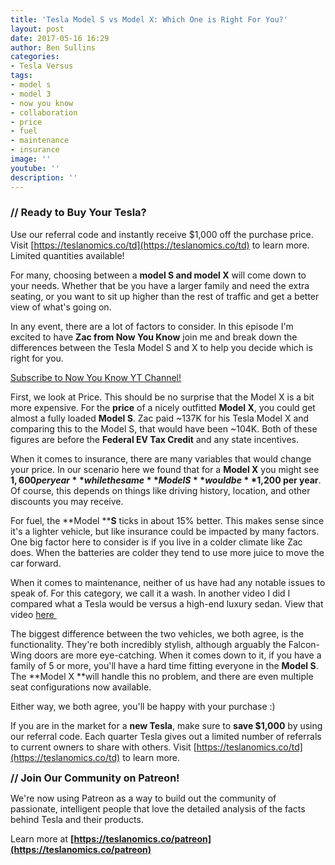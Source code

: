 ```yaml
---
title: 'Tesla Model S vs Model X: Which One is Right For You?'
layout: post
date: 2017-05-16 16:29
author: Ben Sullins
categories:
- Tesla Versus
tags:
- model s
- model 3
- now you know
- collaboration
- price
- fuel
- maintenance
- insurance
image: ''
youtube: ''
description: ''
---
```



### **// Ready to Buy Your Tesla?**

Use our referral code and instantly receive $1,000 off the purchase price. Visit [https://teslanomics.co/td](https://teslanomics.co/td) to learn more. Limited quantities available!

For many, choosing between a **model S and model X** will come down to your needs. Whether that be you have a larger family and need the extra seating, or you want to sit up higher than the rest of traffic and get a better view of what's going on.

In any event, there are a lot of factors to consider. In this episode I'm excited to have **Zac from Now You Know** join me and break down the differences between the Tesla Model S and X to help you decide which is right for you.

[Subscribe to Now You Know YT Channel!](https://www.youtube.com/channel/UCMFmrcGuFNu_59L0pHcR0OA)

First, we look at Price. This should be no surprise that the Model X is a bit more expensive. For the **price** of a nicely outfitted **Model X**, you could get almost a fully loaded **Model S**. Zac paid ~137K for his Tesla Model X and comparing this to the Model S, that would have been ~104K. Both of these figures are before the **Federal EV Tax Credit** and any state incentives.

When it comes to insurance, there are many variables that would change your price. In our scenario here we found that for a **Model X** you might see **$1,600 per year** while the same **Model S** would be **$1,200 per year**. Of course, this depends on things like driving history, location, and other discounts you may receive.

For fuel, the **Model ****S** ticks in about 15% better. This makes sense since it's a lighter vehicle, but like insurance could be impacted by many factors. One big factor here to consider is if you live in a colder climate like Zac does. When the batteries are colder they tend to use more juice to move the car forward.

When it comes to maintenance, neither of us have had any notable issues to speak of. For this category, we call it a wash. In another video I did I compared what a Tesla would be versus a high-end luxury sedan. View that video [here ](https://www.youtube.com/watch?v=H1BI9P1qcAY)

The biggest difference between the two vehicles, we both agree, is the functionality. They're both incredibly stylish, although arguably the Falcon-Wing doors are more eye-catching. When it comes down to it, if you have a family of 5 or more, you'll have a hard time fitting everyone in the **Model S**. The **Model X **will handle this no problem, and there are even multiple seat configurations now available.

Either way, we both agree, you'll be happy with your purchase :)

If you are in the market for a **new Tesla**, make sure to **save $1,000** by using our referral code. Each quarter Tesla gives out a limited number of referrals to current owners to share with others. Visit [https://teslanomics.co/td](https://teslanomics.co/td) to learn more.

<span style="font-size: 1rem;"><b>// Join Our Community on Patreon!</b></span>

We're now using Patreon as a way to build out the community of passionate, intelligent people that love the detailed analysis of the facts behind Tesla and their products.

Learn more at **[https://teslanomics.co/patreon](https://teslanomics.co/patreon)**
